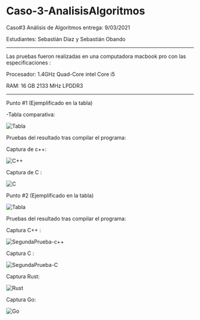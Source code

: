 # Caso-3-AnalisisAlgoritmos

Caso#3 Análisis de Algoritmos entrega: 9/03/2021

Estudiantes: Sebastián Díaz y Sebastián Obando

-------------------------------------------------------

Las pruebas fueron realizadas en una computadora macbook pro con las especificaciones :

Procesador: 1.4GHz Quad-Core intel Core i5

RAM: 16 GB 2133 MHz LPDDR3

-------------------------------------------------------

Punto #1 (Ejemplificado en la tabla)

-Tabla comparativa:

![Tabla](https://user-images.githubusercontent.com/70912596/110566327-7b6d7780-8115-11eb-81d8-616a72c83b69.png)

Pruebas del resultado tras compilar el programa:

Captura de c++:

![C++](https://user-images.githubusercontent.com/70912596/110566442-a8ba2580-8115-11eb-86e5-ed853b72f781.png)

Captura de C :

![C](https://user-images.githubusercontent.com/70912596/110566483-b2dc2400-8115-11eb-8df5-b1d34c1aa74c.png)

Punto #2 (Ejemplificado en la tabla)

![Tabla](https://user-images.githubusercontent.com/70912596/110566555-d010f280-8115-11eb-92b6-82540179def6.png)

Pruebas del resultado tras compilar el programa:

Captura C++ : 

![SegundaPrueba-c++](https://user-images.githubusercontent.com/70912596/110566657-f8005600-8115-11eb-813e-c5ad2b99b2b6.png)

Captura C : 

![SegundaPrueba-C](https://user-images.githubusercontent.com/70912596/110566685-00f12780-8116-11eb-9017-f85b8a89fb9f.jpeg)

Captura Rust:

![Rust](https://user-images.githubusercontent.com/70912596/110566751-149c8e00-8116-11eb-9f1b-3d06102356a9.png)

Captura Go: 

![Go](https://user-images.githubusercontent.com/70912596/110566786-20885000-8116-11eb-851b-9d39313c4855.jpeg)



